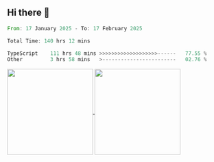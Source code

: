 ## Hi there 👋
<!--START_SECTION:waka-->

```rust
From: 17 January 2025 - To: 17 February 2025

Total Time: 140 hrs 12 mins

TypeScript    111 hrs 48 mins >>>>>>>>>>>>>>>>>>>------   77.55 %
Other         3 hrs 58 mins   >------------------------   02.76 %
```

<!--END_SECTION:waka-->

<a href="https://github.com/anuraghazra/github-readme-stats">
  <img height=200 align="center" src="https://github-readme-stats.vercel.app/api/top-langs/?username=paulgeorge35&layout=donut&langs_count=5&theme=transparent" />
</a>
<a href="https://github.com/anuraghazra/convoychat">
  <img height=200 align="center" src="https://github-readme-stats.vercel.app/api?username=paulgeorge35&show_icons=true&show=prs_merged&theme=transparent&rank_icon=github" />
</a>
